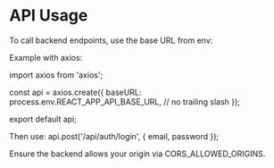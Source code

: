 # API Usage

To call backend endpoints, use the base URL from env:

Example with axios:

import axios from 'axios';

const api = axios.create({
  baseURL: process.env.REACT_APP_API_BASE_URL, // no trailing slash
});

export default api;

Then use:
api.post('/api/auth/login', { email, password });

Ensure the backend allows your origin via CORS_ALLOWED_ORIGINS.

